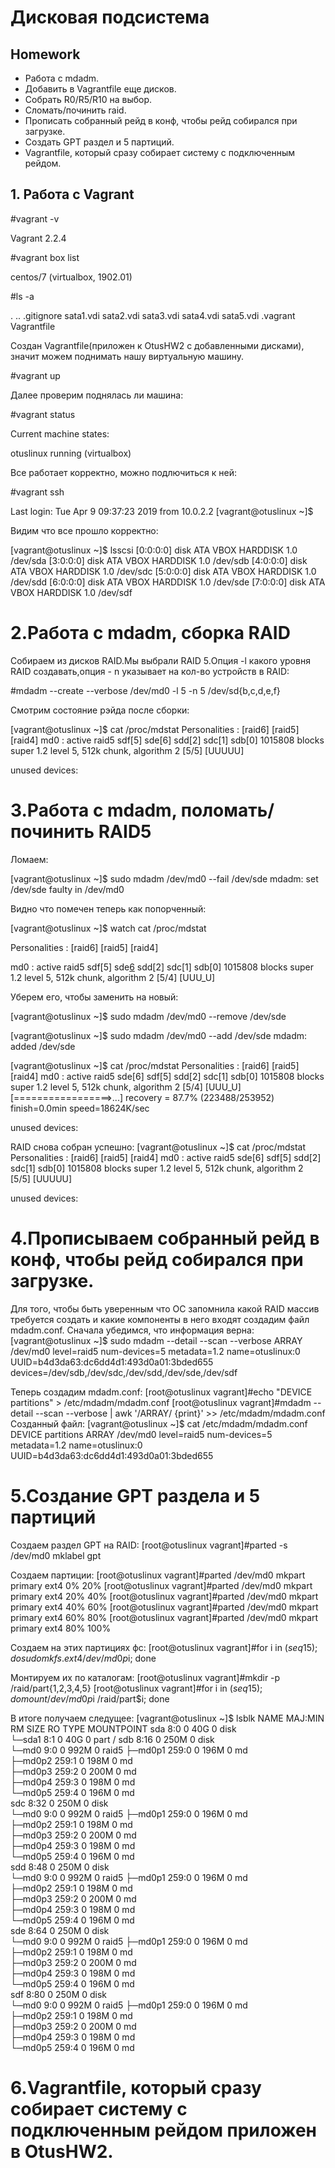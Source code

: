 # **Дисковая подсистема**

## **Homework**

- Работа с mdadm.
- Добавить в Vagrantfile еще дисков.
- Собрать R0/R5/R10 на выбор.
- Сломать/починить raid.
- Прописать собранный рейд в конф, чтобы рейд собирался при загрузке.
- Создать GPT раздел и 5 партиций.
- Vagrantfile, который сразу собирает систему с подключенным рейдом.

## 1. Работа с Vagrant

#vagrant -v

Vagrant 2.2.4

#vagrant box list

centos/7 (virtualbox, 1902.01)

#ls -a

 .  ..  .gitignore  sata1.vdi  sata2.vdi  sata3.vdi  sata4.vdi  sata5.vdi  .vagrant  Vagrantfile

Создан Vagrantfile(приложен к OtusHW2 с добавленными дисками), значит можем поднимать нашу виртуальную машину. 

#vagrant up

Далее проверим поднялась ли машина:

#vagrant status

Current machine states:

otuslinux                 running (virtualbox)

Все работает корректно, можно подлючиться к ней:

#vagrant ssh

Last login: Tue Apr  9 09:37:23 2019 from 10.0.2.2
[vagrant@otuslinux ~]$ 

Видим что все прошло корректно:

[vagrant@otuslinux ~]$ lsscsi
[0:0:0:0]    disk    ATA      VBOX HARDDISK    1.0   /dev/sda 
[3:0:0:0]    disk    ATA      VBOX HARDDISK    1.0   /dev/sdb 
[4:0:0:0]    disk    ATA      VBOX HARDDISK    1.0   /dev/sdc 
[5:0:0:0]    disk    ATA      VBOX HARDDISK    1.0   /dev/sdd 
[6:0:0:0]    disk    ATA      VBOX HARDDISK    1.0   /dev/sde 
[7:0:0:0]    disk    ATA      VBOX HARDDISK    1.0   /dev/sdf 

# 2.Работа с mdadm, сборка RAID

Собираем из дисков RAID.Мы выбрали RAID 5.Опция -l какого уровня RAID создавать,опция - n указывает на кол-во устройств в RAID:

#mdadm --create --verbose /dev/md0 -l 5 -n 5 /dev/sd{b,c,d,e,f}

Смотрим состояние рэйда после сборки:

[vagrant@otuslinux ~]$ cat /proc/mdstat 
Personalities : [raid6] [raid5] [raid4] 
md0 : active raid5 sdf[5] sde[6] sdd[2] sdc[1] sdb[0]
      1015808 blocks super 1.2 level 5, 512k chunk, algorithm 2 [5/5] [UUUUU]
      
unused devices: <none>

# 3.Работа с mdadm, поломать/починить RAID5

Ломаем:

[vagrant@otuslinux ~]$ sudo mdadm /dev/md0 --fail /dev/sde
mdadm: set /dev/sde faulty in /dev/md0

Видно что помечен теперь как попорченный:

[vagrant@otuslinux ~]$ watch cat /proc/mdstat

Personalities : [raid6] [raid5] [raid4]

md0 : active raid5 sdf[5] sde[6](F) sdd[2] sdc[1] sdb[0]
      1015808 blocks super 1.2 level 5, 512k chunk, algorithm 2 [5/4] [UUU_U]

Уберем его, чтобы заменить на новый:

[vagrant@otuslinux ~]$ sudo mdadm /dev/md0 --remove /dev/sde

[vagrant@otuslinux ~]$ sudo mdadm /dev/md0 --add /dev/sde
mdadm: added /dev/sde

[vagrant@otuslinux ~]$ cat /proc/mdstat 
Personalities : [raid6] [raid5] [raid4] 
md0 : active raid5 sde[6] sdf[5] sdd[2] sdc[1] sdb[0]
      1015808 blocks super 1.2 level 5, 512k chunk, algorithm 2 [5/4] [UUU_U]
      [=================>...]  recovery = 87.7% (223488/253952) finish=0.0min speed=18624K/sec
      
unused devices: <none>

RAID снова собран успешно:
[vagrant@otuslinux ~]$ cat /proc/mdstat 
Personalities : [raid6] [raid5] [raid4] 
md0 : active raid5 sde[6] sdf[5] sdd[2] sdc[1] sdb[0]
      1015808 blocks super 1.2 level 5, 512k chunk, algorithm 2 [5/5] [UUUUU]
      
unused devices: <none>

# 4.Прописываем собранный рейд в конф, чтобы рейд собирался при загрузке.

 Для того, чтобы быть уверенным что ОС запомнила какой RAID массив требуется создать и какие компоненты в него входят создадим файл mdadm.conf.
Сначала убедимся, что информация верна:
[vagrant@otuslinux ~]$ sudo mdadm --detail --scan --verbose
ARRAY /dev/md0 level=raid5 num-devices=5 metadata=1.2 name=otuslinux:0 UUID=b4d3da63:dc6dd4d1:493d0a01:3bded655
   devices=/dev/sdb,/dev/sdc,/dev/sdd,/dev/sde,/dev/sdf

Теперь создадим mdadm.conf:
[root@otuslinux vagrant]#echo "DEVICE partitions" > /etc/mdadm/mdadm.conf
[root@otuslinux vagrant]#mdadm --detail --scan --verbose | awk '/ARRAY/ {print}' >> /etc/mdadm/mdadm.conf
Созданный файл:
[vagrant@otuslinux ~]$ cat /etc/mdadm/mdadm.conf
DEVICE partitions
ARRAY /dev/md0 level=raid5 num-devices=5 metadata=1.2 name=otuslinux:0 UUID=b4d3da63:dc6dd4d1:493d0a01:3bded655

# 5.Создание GPT раздела и 5 партиций

Создаем раздел GPT на RAID:
[root@otuslinux vagrant]#parted -s /dev/md0 mklabel gpt

Создаем партиции:
[root@otuslinux vagrant]#parted /dev/md0 mkpart primary ext4 0% 20%
[root@otuslinux vagrant]#parted /dev/md0 mkpart primary ext4 20% 40%
[root@otuslinux vagrant]#parted /dev/md0 mkpart primary ext4 40% 60%
[root@otuslinux vagrant]#parted /dev/md0 mkpart primary ext4 60% 80%
[root@otuslinux vagrant]#parted /dev/md0 mkpart primary ext4 80% 100%

Создаем на этих партициях фс: 
[root@otuslinux vagrant]#for i in $(seq 1 5); do sudo mkfs.ext4 /dev/md0p$i; done

Монтируем их по каталогам:
[root@otuslinux vagrant]#mkdir -p /raid/part{1,2,3,4,5}
[root@otuslinux vagrant]#for i in $(seq 1 5); do mount /dev/md0p$i /raid/part$i; done

В итоге получаем следущее:
[vagrant@otuslinux ~]$ lsblk
NAME      MAJ:MIN RM  SIZE RO TYPE  MOUNTPOINT
sda         8:0    0   40G  0 disk  
└─sda1      8:1    0   40G  0 part  /
sdb         8:16   0  250M  0 disk  
└─md0       9:0    0  992M  0 raid5 
  ├─md0p1 259:0    0  196M  0 md    
  ├─md0p2 259:1    0  198M  0 md    
  ├─md0p3 259:2    0  200M  0 md    
  ├─md0p4 259:3    0  198M  0 md    
  └─md0p5 259:4    0  196M  0 md    
sdc         8:32   0  250M  0 disk  
└─md0       9:0    0  992M  0 raid5 
  ├─md0p1 259:0    0  196M  0 md    
  ├─md0p2 259:1    0  198M  0 md    
  ├─md0p3 259:2    0  200M  0 md    
  ├─md0p4 259:3    0  198M  0 md    
  └─md0p5 259:4    0  196M  0 md    
sdd         8:48   0  250M  0 disk  
└─md0       9:0    0  992M  0 raid5 
  ├─md0p1 259:0    0  196M  0 md    
  ├─md0p2 259:1    0  198M  0 md    
  ├─md0p3 259:2    0  200M  0 md    
  ├─md0p4 259:3    0  198M  0 md    
  └─md0p5 259:4    0  196M  0 md    
sde         8:64   0  250M  0 disk  
└─md0       9:0    0  992M  0 raid5 
  ├─md0p1 259:0    0  196M  0 md    
  ├─md0p2 259:1    0  198M  0 md    
  ├─md0p3 259:2    0  200M  0 md    
  ├─md0p4 259:3    0  198M  0 md    
  └─md0p5 259:4    0  196M  0 md    
sdf         8:80   0  250M  0 disk  
└─md0       9:0    0  992M  0 raid5 
  ├─md0p1 259:0    0  196M  0 md    
  ├─md0p2 259:1    0  198M  0 md    
  ├─md0p3 259:2    0  200M  0 md    
  ├─md0p4 259:3    0  198M  0 md    
  └─md0p5 259:4    0  196M  0 md    

# 6.Vagrantfile, который сразу собирает систему с подключенным рейдом приложен в OtusHW2.

